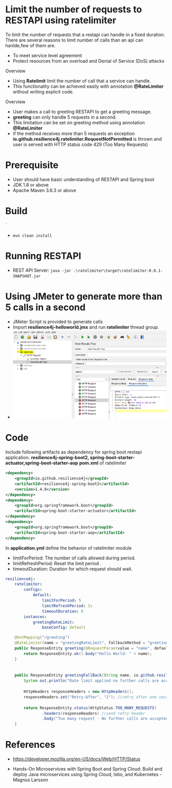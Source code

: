 
# Limit the number of requests to RESTAPI using ratelimiter 
 To limit the number of requests that a restapi can handle in a fixed duration. 
There are several reasons to limit number of calls than an api can hanlde,few of them are.
- To meet service level agreement
- Protect resources from an overload and Denial of Service (DoS) attacks

Overview
- Using **Ratelimit** limit the number of call that a service can handle.
- This functionality can be achieved easily with annotation **@RateLimiter** without writing explicit code. 

Overview
- User makes a call to greeting RESTAPI to get a greeting message.
- **greeting** can only handle 5 requests in a second.
- This limitation can be set on greeting method using annotation **@RateLimiter**
- if the method receives more than 5 requests an exception **io.github.resilience4j.ratelimiter.RequestNotPermitted** is thrown
and user is served with HTTP status code 429 (Too Many Requests)  

# Prerequisite
- User should have basic understanding of RESTAPI and Spring boot
- JDK 1.8 or above
- Apache Maven 3.6.3 or above
# Build
`
- ``` mvn clean install ```

# Running RESTAPI
- REST API Server: ``` java -jar .\ratelimiter\target\ratelimiter-0.0.1-SNAPSHOT.jar ```

# Using JMeter to generate more than 5 calls in a second
- JMeter Script is provided to generate  calls
-  Import **resilience4j-helloworld.jmx** and run **ratelimiter** thread group.
- ![jmeter](jmeter.png "jmeter")
# Code
Include following artifacts as dependency for spring boot restapi application. **resilience4j-spring-boot2,
spring-boot-starter-actuator,spring-boot-starter-aop**
**pom.xml** of  ratelimiter 
```xml
<dependency>
    <groupId>io.github.resilience4j</groupId>
    <artifactId>resilience4j-spring-boot2</artifactId>
    <version>1.4.0</version>
</dependency>
<dependency>
    <groupId>org.springframework.boot</groupId>
    <artifactId>spring-boot-starter-actuator</artifactId>
</dependency>
<dependency>
    <groupId>org.springframework.boot</groupId>
    <artifactId>spring-boot-starter-aop</artifactId>
</dependency>
```
In **application.yml**  define the behavior of ratelimiter module
- limitForPeriod: The number of calls allowed during period.
- limitRefreshPeriod: Reset the limit period .
- timeoutDuration: Duration for which request should wait.
```yaml
resilience4j:
    ratelimiter:
        configs:
            default:
                limitForPeriod: 5
                limitRefreshPeriod: 1s
                timeoutDuration: 0
        instances:
            greetingRateLimit:
                baseConfig: default
```
```java
    @GetMapping("/greeting")
    @RateLimiter(name = "greetingRateLimit", fallbackMethod = "greetingFallBack")
    public ResponseEntity greeting(@RequestParam(value = "name", defaultValue = "World") String name) {
        return ResponseEntity.ok().body("Hello World: " + name);
    }


    public ResponseEntity greetingFallBack(String name, io.github.resilience4j.ratelimiter.RequestNotPermitted ex) {
        System.out.println("Rate limit applied no further calls are accepted");

        HttpHeaders responseHeaders = new HttpHeaders();
        responseHeaders.set("Retry-After", "1"); //retry after one second

        return ResponseEntity.status(HttpStatus.TOO_MANY_REQUESTS)
                .headers(responseHeaders) //send retry header
                .body("Too many request - No further calls are accepted");
    }
```

# References
- https://developer.mozilla.org/en-US/docs/Web/HTTP/Status

- Hands-On Microservices with Spring Boot and Spring Cloud: Build and deploy Java microservices 
using Spring Cloud, Istio, and Kubernetes -Magnus Larsson

